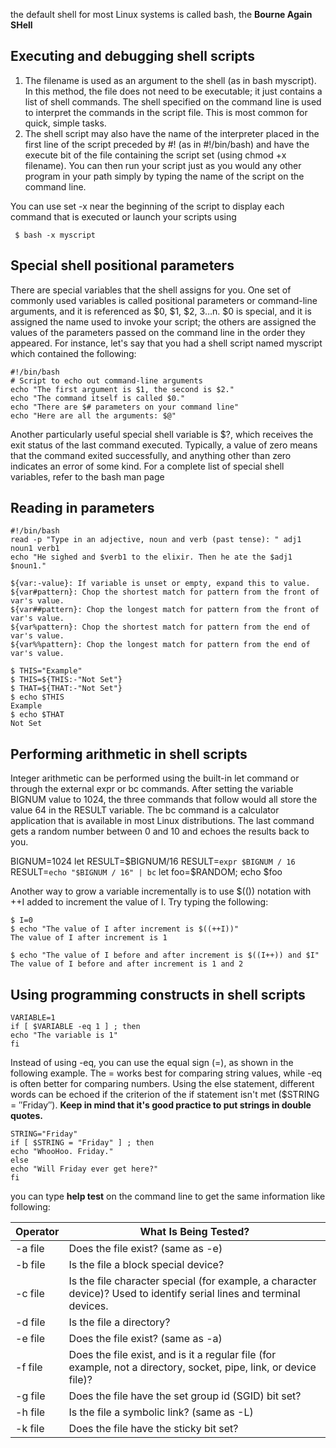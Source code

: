 the default shell for most Linux systems is called bash, the **Bourne Again SHell**

Executing and debugging shell scripts
---
1. The filename is used as an argument to the shell (as in bash myscript). In this method, the file does not need to be executable; it just contains a list of shell commands. The shell specified on the command line is used to interpret the commands in the script file. This is most common for quick, simple tasks.
2. The shell script may also have the name of the interpreter placed in the first line of the script preceded by #! (as in #!/bin/bash) and have the execute bit of the file containing the script set (using chmod +x filename). You can then run your script just as you would any other program in your path simply by typing the name of the script on the command line.

You can use set -x near the beginning of the script to display each command that is executed or launch your scripts using
```
 $ bash -x myscript
```

Special shell positional parameters
---
There are special variables that the shell assigns for you. One set of commonly used variables is called positional parameters or command-line arguments, 
and it is referenced as $0, $1, $2, $3…$n. $0 is special, 
and it is assigned the name used to invoke your script; the others are assigned the values of the parameters passed on the command line in the order they appeared. 
For instance, 
let's say that you had a shell script named myscript which contained the following:
```
#!/bin/bash
# Script to echo out command-line arguments
echo "The first argument is $1, the second is $2."
echo "The command itself is called $0."
echo "There are $# parameters on your command line"
echo "Here are all the arguments: $@"
```

Another particularly useful special shell variable is $?, which receives the exit status of the last command executed. Typically, a value of zero means that the command exited successfully, and anything other than zero indicates an error of some kind. For a complete list of special shell variables, refer to the bash man page

Reading in parameters
---
```
#!/bin/bash
read -p "Type in an adjective, noun and verb (past tense): " adj1 noun1 verb1
echo "He sighed and $verb1 to the elixir. Then he ate the $adj1 $noun1."
```

```
${var:-value}: If variable is unset or empty, expand this to value.
${var#pattern}: Chop the shortest match for pattern from the front of var's value.
${var##pattern}: Chop the longest match for pattern from the front of var's value.
${var%pattern}: Chop the shortest match for pattern from the end of var's value.
${var%%pattern}: Chop the longest match for pattern from the end of var's value.
```
```
$ THIS="Example"
$ THIS=${THIS:-"Not Set"}
$ THAT=${THAT:-"Not Set"}
$ echo $THIS
Example
$ echo $THAT
Not Set
```

Performing arithmetic in shell scripts
---
Integer arithmetic can be performed using the built-in let command or through the external expr or bc commands. After setting the variable BIGNUM value to 1024, the three commands that follow would all store the value 64 in the RESULT variable. The bc command is a calculator application that is available in most Linux distributions. The last command gets a random number between 0 and 10 and echoes the results back to you.

BIGNUM=1024
let RESULT=$BIGNUM/16
RESULT=`expr $BIGNUM / 16`
RESULT=`echo "$BIGNUM / 16" | bc`
let foo=$RANDOM; echo $foo


Another way to grow a variable incrementally is to use $(()) notation with ++I added to increment the value of I. Try typing the following:
```
$ I=0
$ echo "The value of I after increment is $((++I))"
The value of I after increment is 1
 
$ echo "The value of I before and after increment is $((I++)) and $I"
The value of I before and after increment is 1 and 2
```

Using programming constructs in shell scripts
---
```
VARIABLE=1
if [ $VARIABLE -eq 1 ] ; then
echo "The variable is 1"
fi
```

Instead of using -eq, you can use the equal sign (=), as shown in the following example. The = works best for comparing string values, while -eq is often better for comparing numbers. Using the else statement, different words can be echoed if the criterion of the if statement isn't met ($STRING = ″Friday″). **Keep in mind that it's good practice to put strings in double quotes.**
```
STRING="Friday"
if [ $STRING = "Friday" ] ; then
echo "WhooHoo. Friday."
else
echo "Will Friday ever get here?"
fi
```

you can type **help test** on the command line to get the same information like following:

| Operator |	What Is Being Tested? |
| -------- | --------------------- |
|-a file |	Does the file exist? (same as -e)|
|-b file	|Is the file a block special device?|
|-c file	|Is the file character special (for example, a character device)? Used to identify serial lines and terminal devices.|
|-d file|	Is the file a directory?|
|-e file|	Does the file exist? (same as -a)|
|-f file|	Does the file exist, and is it a regular file (for example, not a directory, socket, pipe, link, or device file)?|
|-g file	|Does the file have the set group id (SGID) bit set?|
|-h file|	Is the file a symbolic link? (same as -L)|
|-k file|	Does the file have the sticky bit set?|
